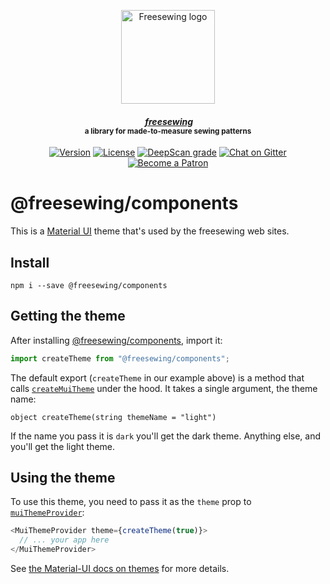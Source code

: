 <p align="center">
  <a title="Go to freesewing.org" href="https://freesewing.org/"><img src="https://freesewing.org/img/logo/black.svg" align="center" width="150px" alt="Freesewing logo"/></a>
</p>
<h4 align="center"><em>&nbsp;<a title="Go to freesewing.org" href="https://freesewing.org/">freesewing</a></em>
<br><sup>a library for made-to-measure sewing patterns</sup>
</h4>
<p align="center">
  <a href="https://www.npmjs.com/package/@freesewing/components"><img src="https://badgen.net/npm/v/@freesewing/components" alt="Version"></a>
  <a href="https://www.npmjs.com/package/@freesewing/components"><img src="https://badgen.net/npm/license/@freesewing/components" alt="License"></a>
  <a href="https://deepscan.io/dashboard#view=project&tid=2114&pid=4633&bid=37171"><img src="https://deepscan.io/api/teams/2114/projects/4633/branches/37171/badge/grade.svg" alt="DeepScan grade"></a>
  <a href="https://gitter.im/freesewing/freesewing"><img src="https://badgen.net/badge/chat/on%20Gitter/cyan" alt="Chat on Gitter"></a>
  <a href="https://freesewing.org/patrons/join"><img src="https://badgen.net/badge/become/a%20Patron/FF5B77" alt="Become a Patron"></a>
</p>

# @freesewing/components

This is a [Material UI](https://material-ui.com) theme that's used by the freesewing web sites.


## Install

```
npm i --save @freesewing/components
```

## Getting the theme

After installing [@freesewing/components](https://www.npmjs.com/package/@freesewing/components), 
import it:

```js 
import createTheme from "@freesewing/components";
```

The default export (`createTheme` in our example above) is a method that 
calls [`createMuiTheme`](https://material-ui.com/customization/themes/#createmuitheme-options-theme) under the hood. 
It takes a single argument, the theme name:

```
object createTheme(string themeName = "light")
```

If the name you pass it is `dark` you'll get the dark theme. 
Anything else, and you'll get the light theme.

## Using the theme

To use this theme, you need to pass it as the `theme` prop to
[`muiThemeProvider`](https://material-ui.com/customization/themes/#muithemeprovider):

```js 
<MuiThemeProvider theme={createTheme(true)}>
  // ... your app here
</MuiThemeProvider>
```

See [the Material-UI docs on themes](https://material-ui.com/customization/themes/) for more details.
